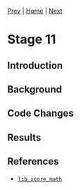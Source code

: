 
[Prev](../stage10/index.md) | [Home](../intro.md) | [Next](../stage12/index.md)

# Stage 11

## Introduction

## Background

## Code Changes

## Results

## References

* [`lib_xcore_math`](https://github.com/xmos/lib_xcore_math)